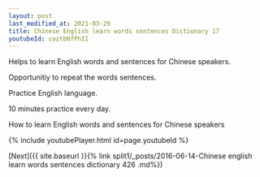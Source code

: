 ```yaml
---
layout: post
last_modified_at: 2021-03-29
title: Chinese English learn words sentences Dictionary 17 
youtubeId: coztbNfPhII
---
```

 
 
Helps to learn English words and sentences for Chinese speakers.

Opportunitiy to repeat the words sentences. 

Practice English language. 
 
10 minutes practice every day. 
 
How to learn English words and sentences for Chinese speakers 
 
{% include youtubePlayer.html id=page.youtubeId %}
 
 
[Next]({{ site.baseurl }}{% link  split1/_posts/2016-06-14-Chinese english learn words sentences dictionary 426 .md%})
 
